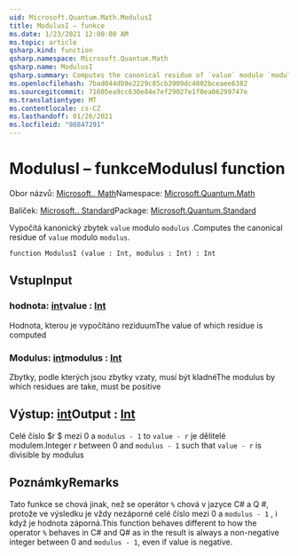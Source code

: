 ```yaml
---
uid: Microsoft.Quantum.Math.ModulusI
title: ModulusI – funkce
ms.date: 1/23/2021 12:00:00 AM
ms.topic: article
qsharp.kind: function
qsharp.namespace: Microsoft.Quantum.Math
qsharp.name: ModulusI
qsharp.summary: Computes the canonical residue of `value` modulo `modulus`.
ms.openlocfilehash: 7bad044db9e2229c85cb3909dc4802bceaee6382
ms.sourcegitcommit: 71605ea9cc630e84e7ef29027e1f0ea06299747e
ms.translationtype: MT
ms.contentlocale: cs-CZ
ms.lasthandoff: 01/26/2021
ms.locfileid: "98847291"
---
```

# <a name="modulusi-function"></a><span data-ttu-id="d90a6-102">ModulusI – funkce</span><span class="sxs-lookup"><span data-stu-id="d90a6-102">ModulusI function</span></span>

<span data-ttu-id="d90a6-103">Obor názvů: [Microsoft.. Math](xref:Microsoft.Quantum.Math)</span><span class="sxs-lookup"><span data-stu-id="d90a6-103">Namespace: [Microsoft.Quantum.Math](xref:Microsoft.Quantum.Math)</span></span>

<span data-ttu-id="d90a6-104">Balíček: [Microsoft.. Standard](https://nuget.org/packages/Microsoft.Quantum.Standard)</span><span class="sxs-lookup"><span data-stu-id="d90a6-104">Package: [Microsoft.Quantum.Standard](https://nuget.org/packages/Microsoft.Quantum.Standard)</span></span>


<span data-ttu-id="d90a6-105">Vypočítá kanonický zbytek `value` modulo `modulus` .</span><span class="sxs-lookup"><span data-stu-id="d90a6-105">Computes the canonical residue of `value` modulo `modulus`.</span></span>

```qsharp
function ModulusI (value : Int, modulus : Int) : Int
```


## <a name="input"></a><span data-ttu-id="d90a6-106">Vstup</span><span class="sxs-lookup"><span data-stu-id="d90a6-106">Input</span></span>

### <a name="value--int"></a><span data-ttu-id="d90a6-107">hodnota: [int](xref:microsoft.quantum.lang-ref.int)</span><span class="sxs-lookup"><span data-stu-id="d90a6-107">value : [Int](xref:microsoft.quantum.lang-ref.int)</span></span>

<span data-ttu-id="d90a6-108">Hodnota, kterou je vypočítáno reziduum</span><span class="sxs-lookup"><span data-stu-id="d90a6-108">The value of which residue is computed</span></span>


### <a name="modulus--int"></a><span data-ttu-id="d90a6-109">Modulus: [int](xref:microsoft.quantum.lang-ref.int)</span><span class="sxs-lookup"><span data-stu-id="d90a6-109">modulus : [Int](xref:microsoft.quantum.lang-ref.int)</span></span>

<span data-ttu-id="d90a6-110">Zbytky, podle kterých jsou zbytky vzaty, musí být kladné</span><span class="sxs-lookup"><span data-stu-id="d90a6-110">The modulus by which residues are take, must be positive</span></span>



## <a name="output--int"></a><span data-ttu-id="d90a6-111">Výstup: [int](xref:microsoft.quantum.lang-ref.int)</span><span class="sxs-lookup"><span data-stu-id="d90a6-111">Output : [Int](xref:microsoft.quantum.lang-ref.int)</span></span>

<span data-ttu-id="d90a6-112">Celé číslo $r $ mezi 0 a `modulus - 1` to `value - r` je dělitelé modulem.</span><span class="sxs-lookup"><span data-stu-id="d90a6-112">Integer $r$ between 0 and `modulus - 1` such that `value - r` is divisible by modulus</span></span>

## <a name="remarks"></a><span data-ttu-id="d90a6-113">Poznámky</span><span class="sxs-lookup"><span data-stu-id="d90a6-113">Remarks</span></span>

<span data-ttu-id="d90a6-114">Tato funkce se chová jinak, než se operátor `%` chová v jazyce C# a Q #, protože ve výsledku je vždy nezáporné celé číslo mezi 0 a `modulus - 1` , i když je hodnota záporná.</span><span class="sxs-lookup"><span data-stu-id="d90a6-114">This function behaves different to how the operator `%` behaves in C# and Q# as in the result is always a non-negative integer between 0 and `modulus - 1`, even if value is negative.</span></span>